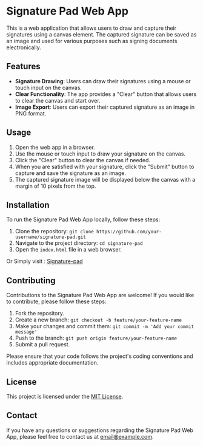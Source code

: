 # Signature Pad Web App

This is a web application that allows users to draw and capture their signatures using a canvas element. The captured signature can be saved as an image and used for various purposes such as signing documents electronically.

## Features

- **Signature Drawing**: Users can draw their signatures using a mouse or touch input on the canvas.
- **Clear Functionality**: The app provides a "Clear" button that allows users to clear the canvas and start over.
- **Image Export**: Users can export their captured signature as an image in PNG format.

## Usage

1. Open the web app in a browser.
2. Use the mouse or touch input to draw your signature on the canvas.
3. Click the "Clear" button to clear the canvas if needed.
4. When you are satisfied with your signature, click the "Submit" button to capture and save the signature as an image.
5. The captured signature image will be displayed below the canvas with a margin of 10 pixels from the top.

## Installation

To run the Signature Pad Web App locally, follow these steps:

1. Clone the repository: `git clone https://github.com/your-username/signature-pad.git`
2. Navigate to the project directory: `cd signature-pad`
3. Open the `index.html` file in a web browser.

Or Simply visit : [Signature-pad](https://signature-padd.netlify.app/)

## Contributing

Contributions to the Signature Pad Web App are welcome! If you would like to contribute, please follow these steps:

1. Fork the repository.
2. Create a new branch: `git checkout -b feature/your-feature-name`
3. Make your changes and commit them: `git commit -m 'Add your commit message'`
4. Push to the branch: `git push origin feature/your-feature-name`
5. Submit a pull request.

Please ensure that your code follows the project's coding conventions and includes appropriate documentation.

## License

This project is licensed under the [MIT License](LICENSE).

## Contact

If you have any questions or suggestions regarding the Signature Pad Web App, please feel free to contact us at [email@example.com](mailto:email@example.com).
